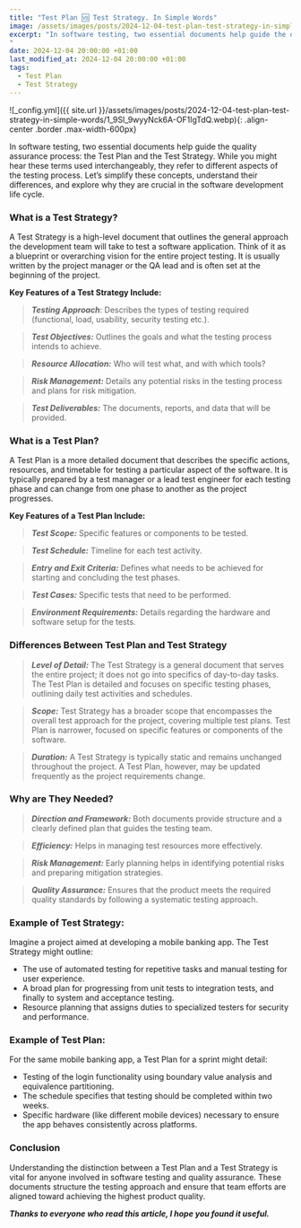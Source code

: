 ```yaml
---
title: "Test Plan 🆚 Test Strategy. In Simple Words"
image: /assets/images/posts/2024-12-04-test-plan-test-strategy-in-simple-words/1_9Sl_9wyyNck6A-OF1lgTdQ.webp
excerpt: "In software testing, two essential documents help guide the quality assurance process: the Test Plan and the Test Strategy. While you might hear these terms used interchangeably, they refer to different aspects of the testing process. Let’s simplify these concepts, understand their differences, and explore why they are crucial in the software development life cycle...
"
date: 2024-12-04 20:00:00 +01:00
last_modified_at: 2024-12-04 20:00:00 +01:00
tags:
  - Test Plan
  - Test Strategy
---
```


![_config.yml]({{ site.url }}/assets/images/posts/2024-12-04-test-plan-test-strategy-in-simple-words/1_9Sl_9wyyNck6A-OF1lgTdQ.webp){: .align-center .border .max-width-600px}

In software testing, two essential documents help guide the quality assurance process: the Test Plan and the Test Strategy. While you might hear these terms used interchangeably, they refer to different aspects of the testing process. Let’s simplify these concepts, understand their differences, and explore why they are crucial in the software development life cycle.

### What is a Test Strategy?

A Test Strategy is a high-level document that outlines the general approach the development team will take to test a software application. Think of it as a blueprint or overarching vision for the entire project testing. It is usually written by the project manager or the QA lead and is often set at the beginning of the project.

**Key Features of a Test Strategy Include:**
> ***Testing Approach***: Describes the types of testing required (functional, load, usability, security testing etc.).

> ***Test Objectives:*** Outlines the goals and what the testing process intends to achieve.

> ***Resource Allocation:*** Who will test what, and with which tools?

> ***Risk Management:*** Details any potential risks in the testing process and plans for risk mitigation.

> ***Test Deliverables:*** The documents, reports, and data that will be provided.

### What is a Test Plan?

A Test Plan is a more detailed document that describes the specific actions, resources, and timetable for testing a particular aspect of the software. It is typically prepared by a test manager or a lead test engineer for each testing phase and can change from one phase to another as the project progresses.

**Key Features of a Test Plan Include:**

> ***Test Scope:*** Specific features or components to be tested.

> ***Test Schedule:*** Timeline for each test activity.

> ***Entry and Exit Criteria:*** Defines what needs to be achieved for starting and concluding the test phases.

> ***Test Cases:*** Specific tests that need to be performed.

> ***Environment Requirements:*** Details regarding the hardware and software setup for the tests.

### Differences Between Test Plan and Test Strategy

> ***Level of Detail:*** The Test Strategy is a general document that serves the entire project; it does not go into specifics of day-to-day tasks. The Test Plan is detailed and focuses on specific testing phases, outlining daily test activities and schedules.

> ***Scope:*** Test Strategy has a broader scope that encompasses the overall test approach for the project, covering multiple test plans. Test Plan is narrower, focused on specific features or components of the software.

> ***Duration:*** A Test Strategy is typically static and remains unchanged throughout the project. A Test Plan, however, may be updated frequently as the project requirements change.

### Why are They Needed?

> ***Direction and Framework:*** Both documents provide structure and a clearly defined plan that guides the testing team.

> ***Efficiency:*** Helps in managing test resources more effectively.

> ***Risk Management:*** Early planning helps in identifying potential risks and preparing mitigation strategies.

> ***Quality Assurance:*** Ensures that the product meets the required quality standards by following a systematic testing approach.

### Example of Test Strategy:

Imagine a project aimed at developing a mobile banking app. The Test Strategy might outline:
- The use of automated testing for repetitive tasks and manual testing for user experience.
- A broad plan for progressing from unit tests to integration tests, and finally to system and acceptance testing.
- Resource planning that assigns duties to specialized testers for security and performance.

### Example of Test Plan:

For the same mobile banking app, a Test Plan for a sprint might detail:
- Testing of the login functionality using boundary value analysis and equivalence partitioning.
- The schedule specifies that testing should be completed within two weeks.
- Specific hardware (like different mobile devices) necessary to ensure the app behaves consistently across platforms.

### Conclusion

Understanding the distinction between a Test Plan and a Test Strategy is vital for anyone involved in software testing and quality assurance. These documents structure the testing approach and ensure that team efforts are aligned toward achieving the highest product quality.

***Thanks to everyone who read this article, I hope you found it useful.***